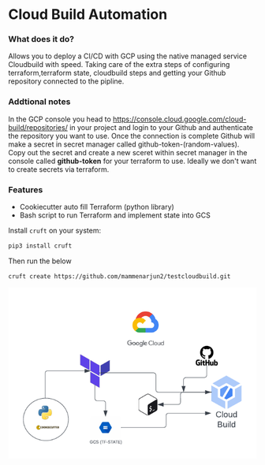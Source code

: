 
# Cloud Build Automation

### What does it do?

Allows you to deploy a CI/CD with GCP using the native managed service Cloudbuild
with speed. Taking care of the extra steps of configuring terraform,terraform state, cloudbuild steps
and getting your Github repository connected to the pipline.


### Addtional notes

In the GCP console you head to https://console.cloud.google.com/cloud-build/repositories/
in your project and login to your Github and authenticate the repository you want to use.
Once the connection is complete Github will make a secret in secret manager called github-token-(random-values).
Copy out the secret and create a new sceret within secret manager in the console called **github-token** for your terraform to use. Ideally 
we don't want to create secrets via terraform.


### Features

- Cookiecutter auto fill Terraform (python library)
- Bash script to run Terraform and implement state into GCS


Install `cruft` on your system:

```sh
pip3 install cruft
```

Then run the below

```sh
cruft create https://github.com/mammenarjun2/testcloudbuild.git
```

![Image Alt Text](/design/Cloud_build_automation.png)

